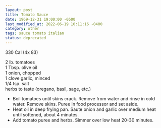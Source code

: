 ```yaml
---
layout: post
title: Tomato Sauce
date: 1969-12-31 19:00:00 -0500
last_modified_at: 2022-06-19 10:11:16 -0400
category: other
tags: sauce tomato italian
status: deprecated
---
```

330 Cal (4x 83)

2 lb. tomatoes  
1 Tbsp. olive oil  
1 onion, chopped  
1 clove garlic, minced  
1/4 tsp. salt  
herbs to taste (oregano, basil, sage, etc.)  

* Boil tomatoes until skins crack.  Remove from water and rinse in cold water.  Remove skins.  Puree in food processor and set aside.
* Heat oil in deep frying pan.  Saute onion and garlic over medium heat until softened, about 4 minutes.
* Add tomato puree and herbs.  Simmer over low heat 20-30 minutes.
